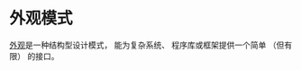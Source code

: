 # 外观模式

[外观](https://refactoringguru.cn/design-patterns/facade/java/example)是一种结构型设计模式， 能为复杂系统、 程序库或框架提供一个简单 （但有限） 的接口。